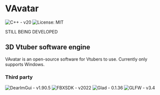 # VAvatar
![C++ - v20](https://img.shields.io/badge/C++-v20-green?)
![License: MIT](https://img.shields.io/badge/License-MIT-green.svg)

STILL BEING DEVELOPED

## 3D Vtuber software engine
VAvatar is an open-source software for Vtubers to use.
Currently only supports Windows.

### Third party
![DearImGui - v1.90.5](https://img.shields.io/badge/DearImGui-v1.90.5-green?)
![FBXSDK - v2022](https://img.shields.io/badge/FBXSDK-v2022-green?)
![Glad - 0.1.36](https://img.shields.io/badge/Glad-v0.1.36-green?)
![GLFW - v3.4](https://img.shields.io/badge/GLFW-v3.4-green?)
